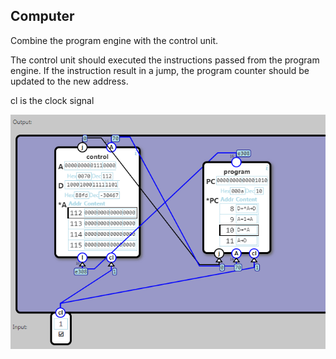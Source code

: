 ## Computer

Combine the program engine with the control unit.

The control unit should executed the instructions passed from the program engine. If the instruction result in a jump, the program counter should be updated to the new address.

cl is the clock signal


![](26.png)
